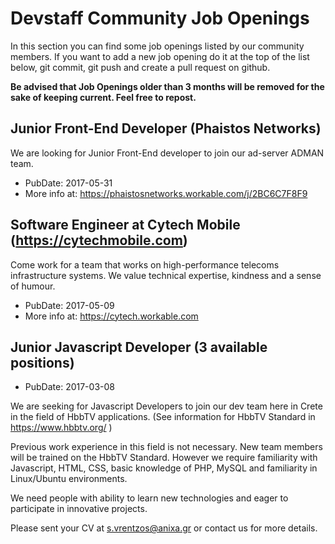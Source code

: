 # Devstaff Community Job Openings

In this section you can find some job openings listed by our community members. If you want to add a new job opening do it at the top of the list below, git commit, git push and create a pull request on github.

__Be advised that Job Openings older than 3 months will be removed for the sake of keeping current. Feel free to repost.__

## Junior Front-End Developer (Phaistos Networks)
We are looking for Junior Front-End developer to join our ad-server ADMAN team.

* PubDate: 2017-05-31
* More info at: https://phaistosnetworks.workable.com/j/2BC6C7F8F9


## Software Engineer at Cytech Mobile (https://cytechmobile.com)
Come work for a team that works on high-performance telecoms infrastructure systems.
We value technical expertise, kindness and a sense of humour.

* PubDate: 2017-05-09
* More info at: https://cytech.workable.com


## Junior Javascript Developer (3 available positions)
* PubDate: 2017-03-08

We are seeking for Javascript Developers to join our dev team here in Crete in the field of HbbTV applications. (See information for HbbTV Standard in https://www.hbbtv.org/ )

Previous work experience in this field is not necessary. New team members will be trained on the HbbTV Standard.
However we require familiarity with Javascript, HTML, CSS, basic knowledge of PHP, MySQL and familiarity in Linux/Ubuntu environments.

We need people with ability to learn new technologies and eager to participate in innovative projects.

Please sent your CV  at s.vrentzos@anixa.gr or contact us for more details.
